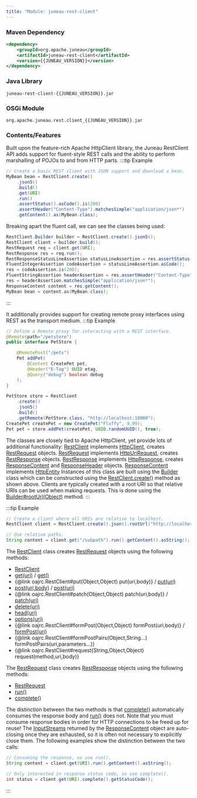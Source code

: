 ```yaml
---
title: "Module: juneau-rest-client"
---
```


### Maven Dependency

```xml
<dependency>
    <groupId>org.apache.juneau</groupId>
    <artifactId>juneau-rest-client</artifactId>
    <version>{{JUNEAU_VERSION}}</version>
</dependency>
```

### Java Library

```text
juneau-rest-client-{{JUNEAU_VERSION}}.jar
```

### OSGi Module

```text
org.apache.juneau.rest.client_{{JUNEAU_VERSION}}.jar
```

### Contents/Features

Built upon the feature-rich Apache HttpClient library, the Juneau RestClient API adds support for fluent-style REST calls and the ability to perform marshalling of POJOs to and from HTTP parts.
:::tip Example

```java
// Create a basic REST client with JSON support and download a bean.
MyBean bean = RestClient.create()
    .json5()
    .build()
    .get(URI)
    .run()
    .assertStatus().asCode().is(200)
    .assertHeader("Content-Type").matchesSimple("application/json*")
    .getContent().as(MyBean.class);
```

Breaking apart the fluent call, we can see the classes being used:

```java
RestClient.Builder builder = RestClient.create().json5();
RestClient client = builder.build();
RestRequest req = client.get(URI);
RestResponse res = req.run();
RestResponseStatusLineAssertion statusLineAssertion = res.assertStatus();
FluentIntegerAssertion codeAssertion = statusLineAssertion.asCode();
res = codeAssertion.is(200);
FluentStringAssertion headerAssertion = res.assertHeader("Content-Type");
res = headerAssertion.matchesSimple("application/json*");
ResponseContent content = res.getContent();
MyBean bean = content.as(MyBean.class);
```

:::

It additionally provides support for creating remote proxy interfaces using REST as the transport medium.
:::tip Example

```java
// Define a Remote proxy for interacting with a REST interface.
@Remote(path="/petstore")
public interface PetStore {

    @RemotePost("/pets")
    Pet addPet(
        @Content CreatePet pet,
        @Header("E-Tag") UUID etag,
        @Query("debug") boolean debug
    );
}

PetStore store = RestClient
    .create()
    .json5()
    .build()
    .getRemote(PetStore.class, "http://localhost:10000");
CreatePet createPet = new CreatePet("Fluffy", 9.99);
Pet pet = store.addPet(createPet, UUID.randomUUID(), true);
```

The classes are closely tied to Apache HttpClient, yet provide lots of additional functionality:
[RestClient](../apidocs/org/apache/juneau/rest/client/RestClient.html) implements [HttpClient](../apidocs/org/apache/http/client/HttpClient.html), creates [RestRequest](../apidocs/org/apache/juneau/rest/client/RestRequest.html) objects.
[RestRequest](../apidocs/org/apache/juneau/rest/client/RestRequest.html) implements [HttpUriRequest](../apidocs/org/apache/http/client/methods/HttpUriRequest.html), creates [RestResponse](../apidocs/org/apache/juneau/rest/client/RestResponse.html) objects.
[RestResponse](../apidocs/org/apache/juneau/rest/client/RestResponse.html) implements [HttpResponse](../apidocs/org/apache/http/HttpResponse.html), creates [ResponseContent](../apidocs/org/apache/juneau/rest/client/ResponseContent.html) and [ResponseHeader](../apidocs/org/apache/juneau/rest/client/ResponseHeader.html) objects.
[ResponseContent](../apidocs/org/apache/juneau/rest/client/ResponseContent.html) implements [HttpEntity](../apidocs/org/apache/http/HttpEntity.html)
Instances of this class are built using the [Builder](../apidocs/org/apache/juneau/rest/client/RestClient/Builder.html) class which can be constructed using
the [RestClient.create()](../apidocs/org/apache/juneau/rest/client/RestClient.html#create()) method as shown above.
Clients are typically created with a root URI so that relative URIs can be used when making requests.
This is done using the [Builder#rootUrl(Object)](../apidocs/org/apache/juneau/rest/client/RestClient/Builder.html#rootUrl(Object)) method.
:::

:::tip Example

```java
// Create a client where all URIs are relative to localhost.
RestClient client = RestClient.create().json().rootUrl("http://localhost:10000").build();

// Use relative paths.
String content = client.get("/subpath").run().getContent().asString();
```

The [RestClient](../apidocs/org/apache/juneau/rest/client/RestClient.html) class creates [RestRequest](../apidocs/org/apache/juneau/rest/client/RestRequest.html) objects using the following methods:
- [RestClient](../apidocs/org/apache/juneau/rest/client/RestClient.html)
- [get(uri)](../apidocs/org/apache/juneau/rest/client/RestClient.html#get(Object)) / [get()](../apidocs/org/apache/juneau/rest/client/RestClient.html#get())
- \{@link oajrc.RestClient#put(Object,Object) put(uri,body)\} / [put(uri)](../apidocs/org/apache/juneau/rest/client/RestClient.html#put(Object))
- [post(uri,body)](../apidocs/org/apache/juneau/rest/client/RestClient.html#post(Object)) / [post(uri)](../apidocs/org/apache/juneau/rest/client/RestClient.html#post(Object))
- \{@link oajrc.RestClient#patch(Object,Object) patch(uri,body)\} / [patch(uri)](../apidocs/org/apache/juneau/rest/client/RestClient.html#patch(Object))
- [delete(uri)](../apidocs/org/apache/juneau/rest/client/RestClient.html#delete(Object))
- [head(uri)](../apidocs/org/apache/juneau/rest/client/RestClient.html#head(Object))
- [options(uri)](../apidocs/org/apache/juneau/rest/client/RestClient.html#options(Object))
- \{@link oajrc.RestClient#formPost(Object,Object) formPost(uri,body)\} / [formPost(uri)](../apidocs/org/apache/juneau/rest/client/RestClient.html#formPost(Object))
- \{@link oajrc.RestClient#formPostPairs(Object,String...) formPostPairs(uri,parameters...)\}
- \{@link oajrc.RestClient#request(String,Object,Object) request(method,uri,body)\}

The [RestRequest](../apidocs/org/apache/juneau/rest/client/RestRequest.html) class creates [RestResponse](../apidocs/org/apache/juneau/rest/client/RestResponse.html) objects using the following methods:
- [RestRequest](../apidocs/org/apache/juneau/rest/client/RestRequest.html)
- [run()](../apidocs/org/apache/juneau/rest/client/RestRequest.html#run())
- [complete()](../apidocs/org/apache/juneau/rest/client/RestRequest.html#complete())

The distinction between the two methods is that [complete()](../apidocs/org/apache/juneau/rest/client/RestRequest.html#complete()) automatically consumes the response body and
[run()](../apidocs/org/apache/juneau/rest/client/RestRequest.html#run()) does not.  Note that you must consume response bodies in order for HTTP connections to be freed up
for reuse!  The [InputStreams](../apidocs/java/io/InputStream.html) returned by the [ResponseContent](../apidocs/org/apache/juneau/rest/client/ResponseContent.html) object are auto-closing once
they are exhausted, so it is often not necessary to explicitly close them.
The following examples show the distinction between the two calls:

```java
// Consuming the response, so use run().
String content = client.get(URI).run().getContent().asString();

// Only interested in response status code, so use complete().
int status = client.get(URI).complete().getStatusCode();

```

:::
